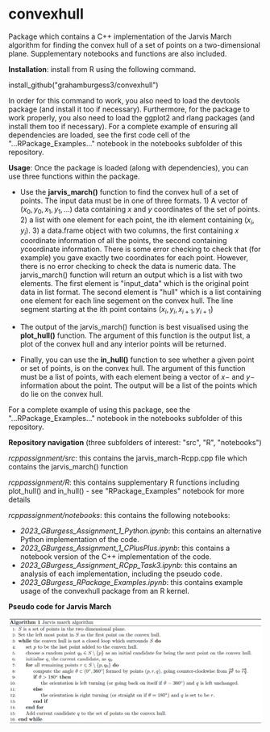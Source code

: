 # convexhull

Package which contains a C++ implementation of the Jarvis March algorithm for finding the convex hull of a set of points on a two-dimensional plane. Supplementary notebooks and functions are also included.

**Installation**: install from R using the following command.   

install_github("grahamburgess3/convexhull")

In order for this command to work, you also need to load the devtools package (and install it too if necessary). Furthermore, for the package to work properly, you also need to load the ggplot2 and rlang packages (and install them too if necessary). For a complete example of ensuring all dependencies are loaded, see the first code cell of the "...RPackage_Examples..." notebook in the notebooks subfolder of this repository. 

**Usage**: Once the package is loaded (along with dependencies), you can use three functions within the package. 

* Use the **jarvis_march()** function to find the convex hull of a set of points. The input data must be in one of three formats. 1) A vector of $(x_0, y_0, x_1, y_1, ... )$ data containing $x$ and $y$ coordinates of the set of points. 2) a list with one element for each point, the ith element containing $(x_i, y_i)$. 3) a data.frame object with two columns, the first containing $x$ coordinate information of all the points, the second containing $y$coordinate information. There is some error checking to check that (for example) you gave exactly two coordinates for each point. However, there is no error checking to check the data is numeric data. The jarvis_march() function will return an output which is a list with two elements. The first element is "input_data" which is the original point data in list format. The second element is "hull" which is a list containing one element for each line segement on the convex hull. The line segment starting at the ith point contains $(x_i,y_i,x_{i+1},y_{i+1})$

* The output of the jarvis_march() function is best visualised using the **plot_hull()** function. The argument of this function is the output list, a plot of the convex hull and any interior points will be returned. 

* Finally, you can use the **in_hull()** function to see whether a given point or set of points, is on the convex hull. The argument of this function must be a list of points, with each element being a vector of $x-$ and $y-$ information about the point. The output will be a list of the points which do lie on the convex hull. 

For a complete example of using this package, see the "...RPackage_Examples..." notebook in the notebooks subfolder of this repository. 

**Repository navigation** (three subfolders of interest: "src", "R", "notebooks")

*rcppassignment/src*: this contains the jarvis_march-Rcpp.cpp file which contains the jarvis_march() function

*rcppassignment/R*: this contains supplementary R functions including plot_hull() and in_hull() - see "RPackage_Examples" notebook for more details

*rcppassignment/notebooks*: this contains the following notebooks: 

* *2023_GBurgess_Assignment_1_Python.ipynb*: this contains an alternative Python implementation of the code. 
* *2023_GBurgess_Assignment_1_CPlusPlus.ipynb*: this contains a notebook version of the C++ implementation of the code. 
* *2023_GBurgess_Assignment_RCpp_Task3.ipynb*: this contains an analysis of each implementation, including the pseudo code. 
* *2023_GBurgess_RPackage_Examples.ipynb*: this contains example usage of the convexhull package from an R kernel. 

**Pseudo code for Jarvis March**

![PseudoCode](images/jm_30_Jan.png)
